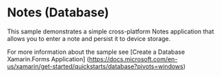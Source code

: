 
# Notes (Database)

This sample demonstrates a simple cross-platform Notes application that allows you to enter a note and persist it to device storage.

For more information about the sample see [Create a Database Xamarin.Forms Application] (https://docs.microsoft.com/en-us/xamarin/get-started/quickstarts/database?pivots=windows)
